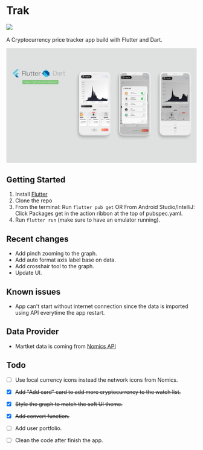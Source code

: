 # **Trak**
![](https://img.shields.io/badge/status-stable-green)

A Cryptocurrency price tracker app build with Flutter and Dart.

![](images/image.png)


## Getting Started

1. Install [Flutter](https://flutter.io)
2. Clone the repo
3. From the terminal: Run ```flutter pub get``` OR 
   From Android Studio/IntelliJ: Click Packages get in the action ribbon at the top of pubspec.yaml.
4. Run ```flutter run``` (make sure to have an emulator running).

## Recent changes
- Add pinch zooming to the graph.
- Add auto format axis label base on data.
- Add crosshair tool to the graph.
- Update UI.

## Known issues
- App can't start without internet connection since the data is imported using API everytime the app restart.
## Data Provider
- Martket data is coming from [Nomics API](https://docs.nomics.com/)

## Todo

- [ ] Use local currency icons instead the network icons from Nomics. <removed>
- [x] ~~Add "Add card" card to add more cryptocurrency to the watch list.~~
- [x] ~~Style the graph to match the soft UI theme.~~
- [x] ~~Add convert function.~~
- [ ] Add user portfolio.
- [ ] Clean the code after finish the app. 


